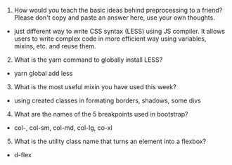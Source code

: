 1. How would you teach the basic ideas behind preprocessing to a friend?  Please don't copy and paste an answer here, use your own thoughts.
- just different way to write CSS syntax (LESS) using JS compiler. It allows users to write complex code in more efficient way using variables, mixins, etc. and reuse them.
2. What is the yarn command to globally install LESS?
- yarn global add less
3. What is the most useful mixin you have used this week?
- using created classes in formating borders, shadows, some divs
4. What are the names of the 5 breakpoints used in bootstrap?
- col-, col-sm, col-md, col-lg, co-xl
5. What is the utility class name that turns an element into a flexbox?
- d-flex